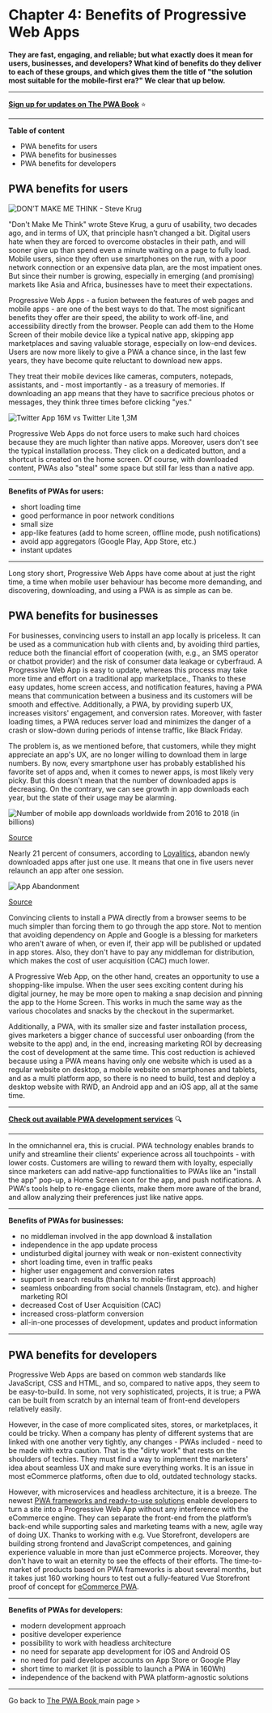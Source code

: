 # Chapter 4: Benefits of Progressive Web Apps

**They are fast, engaging, and reliable; but what exactly does it mean for users, businesses, and developers? What kind of benefits do they deliver to each of these groups, and which gives them the title of "the solution most suitable for the mobile-first era?" We clear that up below.**

------

**[Sign up for updates on The PWA Book](https://divante.com/pwabook#form)** ⭐️   

------
 
**Table of content**

- PWA benefits for users
- PWA benefits for businesses
- PWA benefits for developers


## PWA benefits for users

![DON’T MAKE ME THINK - Steve Krug](/pwabook/chapter/assets/Chapter_4.png)

 "Don't Make Me Think" wrote Steve Krug, a guru of usability, two decades ago, and in terms of UX, that principle hasn’t changed a bit. Digital users hate when they are forced to overcome obstacles in their path, and will sooner give up than spend even a minute waiting on a page to fully load. Mobile users, since they often use smartphones on the run, with a poor network connection or an expensive data plan, are the most impatient ones. But since their number is growing, especially in emerging (and promising) markets like Asia and Africa, businesses have to meet their expectations.

Progressive Web Apps - a fusion between the features of web pages and mobile apps - are one of the best ways to do that. The most significant benefits they offer are their speed, the ability to work off-line, and accessibility directly from the browser. People can add them to the Home Screen of their mobile device like a typical native app, skipping app marketplaces and saving valuable storage, especially on low-end devices. Users are now more likely to give a PWA a chance since, in the last few years, they have become quite reluctant to download new apps.

They treat their mobile devices like cameras, computers, notepads, assistants, and - most importantly - as a treasury of memories. If downloading an app means that they have to sacrifice precious photos or messages, they think three times before clicking "yes."

![Twitter App 16M vs Twitter Lite 1,3M](/pwabook/chapter/assets/Chapter_4.1.png)  

Progressive Web Apps do not force users to make such hard choices because they are much lighter than native apps. Moreover, users don't see the typical installation process. They click on a dedicated button, and a shortcut is created on the home screen. Of course, with downloaded content, PWAs also "steal" some space but still far less than a native app.

----

**Benefits of PWAs for users:**

-   short loading time
-   good performance in poor network conditions
-   small size
-   app-like features (add to home screen, offline mode, push notifications)
-   avoid app aggregators (Google Play, App Store, etc.)
-   instant updates
    
----

Long story short, Progressive Web Apps have come about at just the right time, a time when mobile user behaviour has become more demanding, and discovering, downloading, and using a PWA is as simple as can be.

## PWA benefits for businesses

For businesses, convincing users to install an app locally is priceless. It can be used as a communication hub with clients and, by avoiding third parties, reduce both the financial effort of cooperation (with, e.g., an SMS operator or chatbot provider) and the risk of consumer data leakage or cyberfraud. A Progressive Web App is easy to update, whereas this process may take more time and effort on a traditional app marketplace., Thanks to these easy updates, home screen access, and notification features, having a PWA means that communication between a business and its customers will be smooth and effective. Additionally, a PWA, by providing superb UX, increases visitors' engagement, and conversion rates. Moreover, with faster loading times, a PWA reduces server load and minimizes the danger of a crash or slow-down during periods of intense traffic, like Black Friday.

The problem is, as we mentioned before, that customers, while they might appreciate an app's UX, are no longer willing to download them in large numbers. By now, every smartphone user has probably established his favorite set of apps and, when it comes to newer apps, is most likely very picky. But this doesn't mean that the number of downloaded apps is decreasing. On the contrary, we can see growth in app downloads each year, but the state of their usage may be alarming.

  
![Number of mobile app downloads worldwide from 2016 to 2018 (in billions)](/pwabook/chapter/assets/Chapter_4.2.png)

[Source](https://www.statista.com/statistics/271644/worldwide-free-and-paid-mobile-app-store-downloads/)

  

Nearly 21 percent of consumers, according to [Loyalitics](http://info.localytics.com/blog/21-percent-of-users-abandon-apps-after-one-use), abandon newly downloaded apps after just one use. It means that one in five users never relaunch an app after one session.

  

![App Abandonment](/pwabook/chapter/assets/Chapter_4.3.png)

[Source](http://info.localytics.com/blog/21-percent-of-users-abandon-apps-after-one-use)

  

Convincing clients to install a PWA directly from a browser seems to be much simpler than forcing them to go through the app store. Not to mention that avoiding dependency on Apple and Google is a blessing for marketers who aren't aware of when, or even if, their app will be published or updated in app stores. Also, they don't have to pay any middleman for distribution, which makes the cost of user acquisition (CAC) much lower.

  

A Progressive Web App, on the other hand, creates an opportunity to use a shopping-like impulse. When the user sees exciting content during his digital journey, he may be more open to making a snap decision and pinning the app to the Home Screen. This works in much the same way as the various chocolates and snacks by the checkout in the supermarket.

  

Additionally, a PWA, with its smaller size and faster installation process, gives marketers a bigger chance of successful user onboarding (from the website to the app) and, in the end, increasing marketing ROI by decreasing the cost of development at the same time. This cost reduction is achieved because using a PWA means having only one website which is used as a regular website on desktop, a mobile website on smartphones and tablets, and as a multi platform app, so there is no need to build, test and deploy a desktop website with RWD, an Android app and an iOS app, all at the same time.

---

 **[Check out available PWA development services](https://divante.com/services/progressive-web-apps)** 🔍

---
In the omnichannel era, this is crucial. PWA technology enables brands to unify and streamline their clients' experience across all touchpoints - with lower costs. Customers are willing to reward them with loyalty, especially since marketers can add native-app functionalities to PWAs like an "install the app" pop-up, a Home Screen icon for the app, and push notifications. A PWA's tools help to re-engage clients, make them more aware of the brand, and allow analyzing their preferences just like native apps.

  
----

**Benefits of PWAs for businesses:**

-   no middleman involved in the app download & installation
-   independence in the app update process
-   undisturbed digital journey with weak or non-existent connectivity
-   short loading time, even in traffic peaks
-   higher user engagement and conversion rates
-   support in search results (thanks to mobile-first approach)
-   seamless onboarding from social channels (Instagram, etc). and higher marketing ROI
-   decreased Cost of User Acquisition (CAC)
-   increased cross-platform conversion
-   all-in-one processes of development, updates and product information
    
----
  

## PWA benefits for developers

Progressive Web Apps are based on common web standards like JavaScript, CSS and HTML, and so, compared to native apps, they seem to be easy-to-build. In some, not very sophisticated, projects, it is true; a PWA can be built from scratch by an internal team of front-end developers relatively easily.

However, in the case of more complicated sites, stores, or marketplaces, it could be tricky. When a company has plenty of different systems that are linked with one another very tightly, any changes - PWAs included - need to be made with extra caution. That is the "dirty work" that rests on the shoulders of techies. They must find a way to implement the marketers' idea about seamless UX and make sure everything works. It is an issue in most eCommerce platforms, often due to old, outdated technology stacks.

However, with microservices and headless architecture, it is a breeze. The newest [PWA frameworks and ready-to-use solutions](https://divante.com/blog/pwa-solutions-for-ecommerce-comparison/) enable developers to turn a site into a Progressive Web App without any interference with the eCommerce engine. They can separate the front-end from the platform’s back-end while supporting sales and marketing teams with a new, agile way of doing UX. Thanks to working with e.g. Vue Storefront, developers are building strong frontend and JavaScript competences, and gaining experience valuable in more than just eCommerce projects. Moreover, they don't have to wait an eternity to see the effects of their efforts. The time-to-market of products based on PWA frameworks is about several months, but it takes just 160 working hours to test out a fully-featured Vue Storefront proof of concept for [eCommerce PWA](https://www.vuestorefront.io).

  
----
 

**Benefits of PWAs for developers:**

-   modern development approach
-   positive developer experience
-   possibility to work with headless architecture
-   no need for separate app development for iOS and Android OS
-   no need for paid developer accounts on App Store or Google Play
-   short time to market (it is possible to launch a PWA in 160Wh)
-   independence of the backend with PWA platform-agnostic solutions
    

---
Go back to [The PWA Book ](https://divante.com/pwabook) main page >